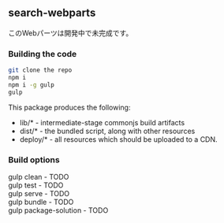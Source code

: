 ## search-webparts

このWebパーツは開発中で未完成です。

### Building the code

```bash
git clone the repo
npm i
npm i -g gulp
gulp
```

This package produces the following:

* lib/* - intermediate-stage commonjs build artifacts
* dist/* - the bundled script, along with other resources
* deploy/* - all resources which should be uploaded to a CDN.

### Build options

gulp clean - TODO  
gulp test - TODO  
gulp serve - TODO  
gulp bundle - TODO  
gulp package-solution - TODO  
